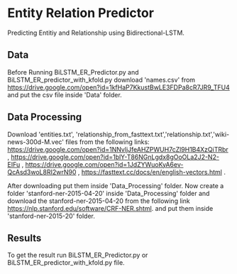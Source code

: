 # Entity Relation Predictor
Predicting Entitiy and Relationship using Bidirectional-LSTM.

## Data
Before Running BiLSTM_ER_Predictor.py and BiLSTM_ER_predictor_with_kfold.py download 'names.csv' from https://drive.google.com/open?id=1kfHaP7KkustBwLE3FDPa8cR7JR9_TFU4 and put the csv file inside 'Data' folder.

## Data Processing
Download 'entities.txt', 'relationship_from_fasttext.txt','relationship.txt','wiki-news-300d-M.vec' files from the following links:
https://drive.google.com/open?id=1NNvljJfeAHZPWUH7cZl9H1B4XzQiTRbr ,
https://drive.google.com/open?id=1blY-T86NGnLgdx8gOoOLa2J2-N2-EIFu ,
https://drive.google.com/open?id=1JdZYWuoKyA6ev-QcAsd3woL8RI2wrN90 ,
https://fasttext.cc/docs/en/english-vectors.html .

After downloading put them inside 'Data_Processing' folder. Now create a folder 'stanford-ner-2015-04-20' inside 'Data_Processing' folder and download the stanford-ner-2015-04-20 from the following link https://nlp.stanford.edu/software/CRF-NER.shtml. and put them inside 'stanford-ner-2015-20' folder.

## Results
To get the result run BiLSTM_ER_Predictor.py or BiLSTM_ER_predictor_with_kfold.py file.



